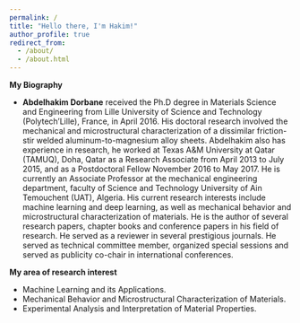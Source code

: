 ```yaml
---
permalink: /
title: "Hello there, I'm Hakim!"
author_profile: true
redirect_from: 
  - /about/
  - /about.html
---
```


**My Biography**
  * **Abdelhakim Dorbane** received the Ph.D degree in Materials Science and Engineering from Lille University of Science and Technology (Polytech’Lille), France, in April 2016. His doctoral research involved the mechanical and microstructural characterization of a dissimilar friction-stir welded aluminum-to-magnesium alloy sheets. Abdelhakim also has experience in research, he worked at Texas A&M University at Qatar (TAMUQ), Doha, Qatar as a Research Associate from April 2013 to July 2015, and as a Postdoctoral Fellow November 2016 to May 2017. He is currently an Associate Professor at the mechanical engineering department, faculty of Science and Technology University of Ain Temouchent (UAT), Algeria. His current research interests include machine learning and deep learning, as well as mechanical behavior and microstructural characterization of materials. He is the author of several research papers, chapter books and conference papers in his field of research. He served as a reviewer in several prestigious journals. He served as technical committee member, organized special sessions and served as publicity co-chair in international conferences.

**My area of research interest**
  * Machine Learning and its Applications.
  * Mechanical Behavior and Microstructural Characterization of Materials.
  * Experimental Analysis and Interpretation of Material Properties.

